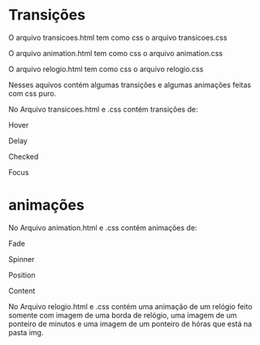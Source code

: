 # Transições

O arquivo transicoes.html tem como css o arquivo transicoes.css

O arquivo animation.html tem como css o arquivo animation.css

O arquivo relogio.html tem como css o arquivo relogio.css

Nesses aquivos contém algumas transições e algumas animações feitas com css puro.

No Arquivo transicoes.html e .css contém transições de:

Hover

Delay

Checked

Focus

# animações

No Arquivo animation.html e .css contém animações de:

Fade

Spinner

Position

Content

No Arquivo relogio.html e .css contém uma animação de um relógio feito somente com imagem de uma borda de relógio, uma imagem de um ponteiro de minutos e uma imagem de um ponteiro de hóras que está na pasta img.